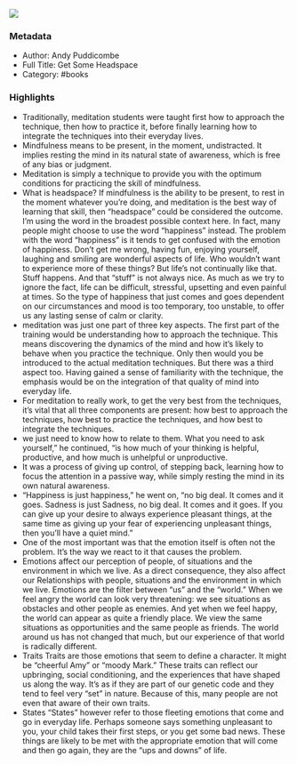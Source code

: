 

![](https://images-na.ssl-images-amazon.com/images/I/41e26dV9YXL._SL2000_.jpg)

### Metadata

- Author: Andy Puddicombe
- Full Title: Get Some Headspace
- Category: #books

### Highlights

- Traditionally, meditation students were taught first how to approach the technique, then how to practice it, before finally learning how to integrate the techniques into their everyday lives.
- Mindfulness means to be present, in the moment, undistracted. It implies resting the mind in its natural state of awareness, which is free of any bias or judgment.
- Meditation is simply a technique to provide you with the optimum conditions for practicing the skill of mindfulness.
- What is headspace? If mindfulness is the ability to be present, to rest in the moment whatever you’re doing, and meditation is the best way of learning that skill, then “headspace” could be considered the outcome. I’m using the word in the broadest possible context here. In fact, many people might choose to use the word “happiness” instead. The problem with the word “happiness” is it tends to get confused with the emotion of happiness. Don’t get me wrong, having fun, enjoying yourself, laughing and smiling are wonderful aspects of life. Who wouldn’t want to experience more of these things? But life’s not continually like that. Stuff happens. And that “stuff” is not always nice. As much as we try to ignore the fact, life can be difficult, stressful, upsetting and even painful at times. So the type of happiness that just comes and goes dependent on our circumstances and mood is too temporary, too unstable, to offer us any lasting sense of calm or clarity.
- meditation was just one part of three key aspects. The first part of the training would be understanding how to approach the technique. This means discovering the dynamics of the mind and how it’s likely to behave when you practice the technique. Only then would you be introduced to the actual meditation techniques. But there was a third aspect too. Having gained a sense of familiarity with the technique, the emphasis would be on the integration of that quality of mind into everyday life.
- For meditation to really work, to get the very best from the techniques, it’s vital that all three components are present: how best to approach the techniques, how best to practice the techniques, and how best to integrate the techniques.
- we just need to know how to relate to them. What you need to ask yourself,” he continued, “is how much of your thinking is helpful, productive, and how much is unhelpful or unproductive.
- It was a process of giving up control, of stepping back, learning how to focus the attention in a passive way, while simply resting the mind in its own natural awareness.
- “Happiness is just happiness,” he went on, “no big deal. It comes and it goes. Sadness is just Sadness, no big deal. It comes and it goes. If you can give up your desire to always experience pleasant things, at the same time as giving up your fear of experiencing unpleasant things, then you’ll have a quiet mind.”
- One of the most important was that the emotion itself is often not the problem. It’s the way we react to it that causes the problem.
- Emotions affect our perception of people, of situations and the environment in which we live. As a direct consequence, they also affect our Relationships with people, situations and the environment in which we live. Emotions are the filter between “us” and the “world.” When we feel angry the world can look very threatening: we see situations as obstacles and other people as enemies. And yet when we feel happy, the world can appear as quite a friendly place. We view the same situations as opportunities and the same people as friends. The world around us has not changed that much, but our experience of that world is radically different.
- Traits Traits are those emotions that seem to define a character. It might be “cheerful Amy” or “moody Mark.” These traits can reflect our upbringing, social conditioning, and the experiences that have shaped us along the way. It’s as if they are part of our genetic code and they tend to feel very “set” in nature. Because of this, many people are not even that aware of their own traits.
- States “States” however refer to those fleeting emotions that come and go in everyday life. Perhaps someone says something unpleasant to you, your child takes their first steps, or you get some bad news. These things are likely to be met with the appropriate emotion that will come and then go again, they are the “ups and downs” of life.
